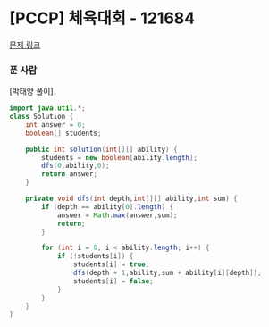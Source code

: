 # [PCCP] 체육대회 - 121684

[문제 링크](https://school.programmers.co.kr/learn/courses/15008/lessons/121684)

### 푼 사람
[박태양 풀이]
```java
import java.util.*;
class Solution {
    int answer = 0;
    boolean[] students;

    public int solution(int[][] ability) {
        students = new boolean[ability.length];
        dfs(0,ability,0);
        return answer;
    }

    private void dfs(int depth,int[][] ability,int sum) {
        if (depth == ability[0].length) {
            answer = Math.max(answer,sum);
            return;
        }

        for (int i = 0; i < ability.length; i++) {
            if (!students[i]) {
                students[i] = true;
                dfs(depth + 1,ability,sum + ability[i][depth]);
                students[i] = false;
            }
        }
    }
}
```
